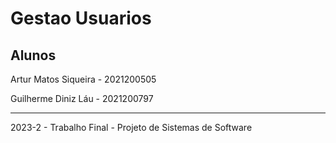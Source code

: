 # Gestao Usuarios

## Alunos

Artur Matos Siqueira - 2021200505

Guilherme Diniz Láu - 2021200797

---

2023-2 - Trabalho Final - Projeto de Sistemas de Software
